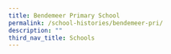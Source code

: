 ```yaml
---
title: Bendemeer Primary School
permalink: /school-histories/bendemeer-pri/
description: ""
third_nav_title: Schools
---
```


